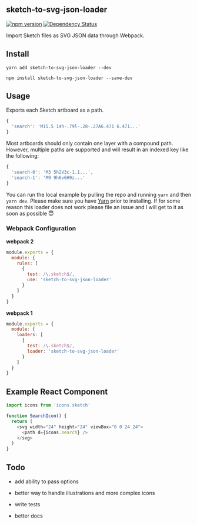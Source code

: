 ## sketch-to-svg-json-loader

[![npm version](https://badge.fury.io/js/sketch-to-svg-json-loader.svg)](https://badge.fury.io/js/sketch-to-svg-json-loader)
[![Dependency Status](https://david-dm.org/souporserious/sketch-to-svg-json-loader.svg)](https://david-dm.org/souporserious/sketch-to-svg-json-loader)

Import Sketch files as SVG JSON data through Webpack.

## Install

`yarn add sketch-to-svg-json-loader --dev`

`npm install sketch-to-svg-json-loader --save-dev`

## Usage

Exports each Sketch artboard as a path.

```js
{
  'search': 'M15.5 14h-.79l-.28-.27A6.471 6.471...'
}
```

Most artboards should only contain one layer with a compound path. However, multiple paths are supported and will result in an indexed key like the following:

```js
{
  'search-0': 'M3 5h2V3c-1.1...',
  'search-1': 'M9 9h6v6H9z...'
}
```

You can run the local example by pulling the repo and running `yarn` and then `yarn dev`. Please make sure you have [Yarn](https://yarnpkg.com/en/docs/getting-started) prior to installing. If for some reason this loader does not work please file an issue and I will get to it as soon as possible 😇

### Webpack Configuration

**webpack 2**
```js
module.exports = {
  module: {
    rules: [
      {
        test: /\.sketch$/,
        use: 'sketch-to-svg-json-loader'
      }
    ]
  }
}
```

**webpack 1**
```js
module.exports = {
  module: {
    loaders: [
      {
        test: /\.sketch$/,
        loader: 'sketch-to-svg-json-loader'
      }
    ]
  }
}
```

## Example React Component
```js
import icons from 'icons.sketch'

function SearchIcon() {
  return (
    <svg width="24" height="24" viewBox="0 0 24 24">
      <path d={icons.search} />
    </svg>
  )
}
```

## Todo

- add ability to pass options

- better way to handle illustrations and more complex icons

- write tests

- better docs
